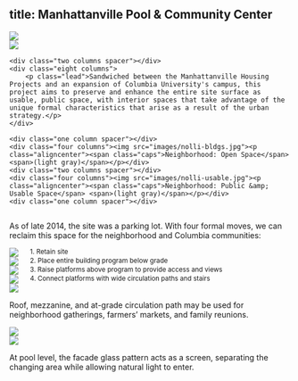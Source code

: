 title: Manhattanville Pool & Community Center
---

<div class="row">
    <div class="eight columns"><img src="images/pool-render-exterior-crop.jpg"></div>
    <div class="four columns"><img src="images/pool-render-interior-crop.jpg"></div>
</div>

<div class="row">

    <div class="two columns spacer"></div>
    <div class="eight columns">
        <p class="lead">Sandwiched between the Manhattanville Housing Projects and an expansion of Columbia University's campus, this project aims to preserve and enhance the entire site surface as usable, public space, with interior spaces that take advantage of the unique formal characteristics that arise as a result of the urban strategy.</p>
    </div>

</div>

<div class="row">

    <div class="one column spacer"></div>
    <div class="four columns"><img src="images/nolli-bldgs.jpg"><p class="aligncenter"><span class="caps">Neighborhood: Open Space</span> <span>(light gray)</span></p></div>
    <div class="two columns spacer"></div>
    <div class="four columns"><img src="images/nolli-usable.jpg"><p class="aligncenter"><span class="caps">Neighborhood: Public &amp; Usable Space</span> <span>(light gray)</span></p></div>
    <div class="one column spacer"></div>

</div>

<div class="row">
    <div class="two columns spacer"></div>
    <div class="eight columns">
        <p class="lead">As of late 2014, the site was a parking lot. With four formal moves, we can reclaim this space for the neighborhood and Columbia communities:</p>
    </div>
</div>

<div class="row">
    <div class="three columns"><img src="images/site-diagram1.jpg"><small class="aligncenter caps">1. Retain site</small></div>
    <div class="three columns"><img src="images/site-diagram2.jpg"><small class="aligncenter caps">2. Place entire building program below grade</small></div>
    <div class="three columns"><img src="images/site-diagram3.jpg"><small class="aligncenter caps">3. Raise platforms above program to provide access and views</small></div>
    <div class="three columns"><img src="images/site-diagram4.jpg"><small class="aligncenter caps">4. Connect platforms with wide circulation paths and stairs</small></div>
</div>

<div class="row">
    <img src="images/plan-elev.jpg">
</div>

<div class="row">
    <div class="one column spacer"></div>
    <div class="three columns"><p class="lead">Roof, mezzanine, and at-grade circulation path may be used for neighborhood gatherings, farmers’ markets, and family reunions.</p></div>
    <div class="eight columns"><img src="images/axon.jpg"></div>
</div>

<div class="row">
    <div class="eight columns"><img src="images/sectional-persp.jpg"></div>
    <div class="four columns"><p class="lead">At pool level, the facade glass pattern acts as a screen, separating the changing area while allowing natural light to enter.</p></div>
</div>

